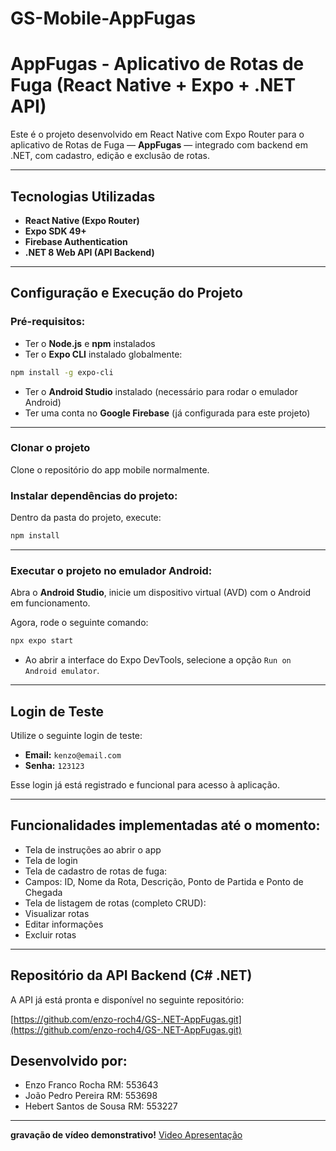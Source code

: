# GS-Mobile-AppFugas

# AppFugas - Aplicativo de Rotas de Fuga (React Native + Expo + .NET API)

Este é o projeto desenvolvido em React Native com Expo Router para o aplicativo de Rotas de Fuga — **AppFugas** — integrado com backend em .NET, com cadastro, edição e exclusão de rotas.

---

## Tecnologias Utilizadas

- **React Native (Expo Router)**
- **Expo SDK 49+**
- **Firebase Authentication**
- **.NET 8 Web API (API Backend)**

---

## Configuração e Execução do Projeto

###  Pré-requisitos:

- Ter o **Node.js** e **npm** instalados
- Ter o **Expo CLI** instalado globalmente:

```bash
npm install -g expo-cli
```

- Ter o **Android Studio** instalado (necessário para rodar o emulador Android)
- Ter uma conta no **Google Firebase** (já configurada para este projeto)

---

###  Clonar o projeto

Clone o repositório do app mobile normalmente.

### Instalar dependências do projeto:

Dentro da pasta do projeto, execute:

```bash
npm install
```

---

### Executar o projeto no emulador Android:

Abra o **Android Studio**, inicie um dispositivo virtual (AVD) com o Android em funcionamento.

Agora, rode o seguinte comando:

```bash
npx expo start
```

- Ao abrir a interface do Expo DevTools, selecione a opção `Run on Android emulator`.

---

##  Login de Teste

Utilize o seguinte login de teste:

- **Email:** `kenzo@email.com`
- **Senha:** `123123`

Esse login já está registrado e funcional para acesso à aplicação.

---

## Funcionalidades implementadas até o momento:

-  Tela de instruções ao abrir o app
-  Tela de login 
-  Tela de cadastro de rotas de fuga:
  - Campos: ID, Nome da Rota, Descrição, Ponto de Partida e Ponto de Chegada
-  Tela de listagem de rotas (completo CRUD):
  - Visualizar rotas
  - Editar informações
  - Excluir rotas

---

##  Repositório da API Backend (C# .NET)

A API já está pronta e disponível no seguinte repositório:

 [https://github.com/enzo-roch4/GS-.NET-AppFugas.git](https://github.com/enzo-roch4/GS-.NET-AppFugas.git)


##  Desenvolvido por:

- Enzo Franco Rocha RM: 553643
- João Pedro Pereira RM: 553698
- Hebert Santos de Sousa RM: 553227

---

 **gravação de vídeo demonstrativo!**
[Video Apresentação](https://youtu.be/C9cXGAeb2g4?si=r5m_1EEW1ZJ6Vq57)
